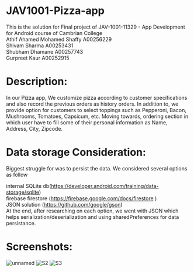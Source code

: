 # JAV1001-Pizza-app
This is the solution for Final project of JAV-1001-11329 - App Development for Android course of Cambrian College</br>
Athif Ahamed Mohamed Shaffy A00256229</br>
Shivam Sharma A00253431</br>
Shubham Dhamane A00257743</br>
Gurpreet Kaur A00252915</br>

<h1>Description:</h1>
<p>In our Pizza app, We customize pizza according to customer specifications and also record the previous orders as history orders. In addition to, we provide option for customers to select toppings such as Pepperoni, Bacon, Mushrooms, Tomatoes, Capsicum, etc. Moving towards, ordering section in which user have to fill some of their personal information as Name, Address, City, Zipcode. </p>


<h1>Data storage Consideration:</h1>
<p>Biggest struggle for was to persist the data. We considered several options as follow</br>

internal SQLite db(https://developer.android.com/training/data-storage/sqlite)</br>
firebase firestore (https://firebase.google.com/docs/firestore )</br>
 JSON solution (https://github.com/google/gson) </br>
 At the end, after researching on each option, we went with JSON which helps serialization/deserialization and using
sharedPreferences for data persistance.</p>

<h1>Screenshots:</h1>


![unnamed](https://user-images.githubusercontent.com/106410851/185513546-b3293d7f-f59f-41a9-ad51-b0725811dee3.png)
![S2](https://user-images.githubusercontent.com/106410851/185513741-afc92221-c0c5-47cd-9594-183213e5b42d.png)
![S3](https://user-images.githubusercontent.com/106410851/185513751-de97795b-2b99-4017-9f80-8c6353c1b800.png)

